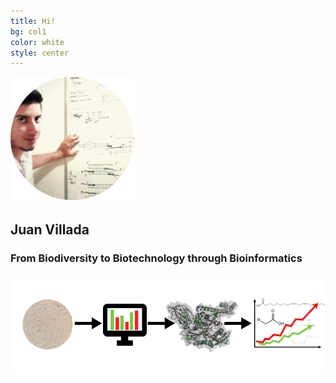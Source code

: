 ```yaml
---
title: Hi!
bg: col1
color: white
style: center
---
```


<img src="img/pic.png" width="200px">

## **Juan** **Villada**

### From **Biodiversity** to **Biotechnology** through **Bioinformatics**

<img src="img/flux.png" width="700px">


 